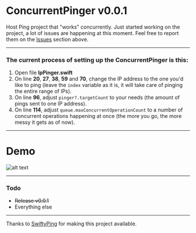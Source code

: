 # ConcurrentPinger v0.0.1

Host Ping project that "works" concurrently. Just started working on the project, a lot of issues are happening at this moment. Feel free to report them on the [Issues](https://github.com/krispis1/ConcurrentPinger/issues) section above.

---

### The current process of setting up the ConcurrentPinger is this:
1. Open file **IpPinger.swift**
2. On line **20**, **27**, **38**, **59** and **70**, change the IP address to the one you'd like to ping (leave the `index` variable as it is, it will take care of pinging the entire range of IPs).
3. On line **96**, adjust `pinger?.targetCount` to your needs (the amount of pings sent to one IP address).
4. On line **114**, adjust `queue.maxConcurrentOperationCount` to a number of concurrent operations happening at once (the more you go, the more messy it gets as of now).

---

# Demo

![alt text](https://media.giphy.com/media/ZIM4Q7YLxZsjFvyezi/giphy.gif)

---

### Todo
- ~~Release v0.0.1~~
- Everything else

---

Thanks to [SwiftyPing](https://github.com/samiyr/SwiftyPing) for making this project available.
